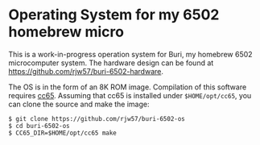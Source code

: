 # Operating System for my 6502 homebrew micro

This is a work-in-progress operation system for Buri, my homebrew 6502
microcomputer system. The hardware design can be found at
https://github.com/rjw57/buri-6502-hardware.

The OS is in the form of an 8K ROM image. Compilation of this software requires
[cc65](https://github.com/cc65/cc65). Assuming that cc65 is installed under
``$HOME/opt/cc65``, you can clone the source and make the image:

```console
$ git clone https://github.com/rjw57/buri-6502-os
$ cd buri-6502-os
$ CC65_DIR=$HOME/opt/cc65 make
```

